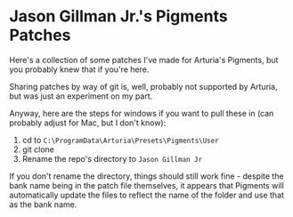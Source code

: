 Jason Gillman Jr.'s Pigments Patches
====================================

Here's a collection of some patches I've made for Arturia's Pigments, but you probably knew that if you're here.

Sharing patches by way of git is, well, probably not supported by Arturia, but was just an experiment on my part.

Anyway, here are the steps for windows if you want to pull these in (can probably adjust for Mac, but I don't know):

1. cd to `C:\ProgramData\Arturia\Presets\Pigments\User`
1. git clone
1. Rename the repo's directory to `Jason Gillman Jr`

If you don't rename the directory, things should still work fine - despite the bank name being in the patch file themselves, it appears that Pigments will automatically update the files to reflect the name of the folder and use that as the bank name.